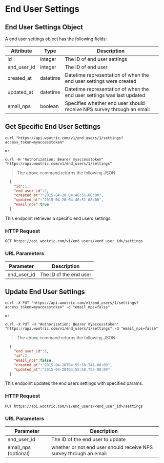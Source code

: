 # End User Settings

## End User Settings Object

A end user settings object has the following fields:

Attribute | Type | Description
--------- | ------- | -----------
id | integer | The ID of end user settings
end_user_id | integer | The ID of end user
created_at | datetime | Datetime representation of when the end user settings were created
updated_at | datetime | Datetime representation of when the end user settings was last updated
email_nps | boolean | Specifies whether end user should receive NPS survey through an email

## Get Specific End User Settings

```shell
curl "https://api.wootric.com/v1/end_users/1/settings?access_token=myaccesstoken"

or

curl -H "Authorization: Bearer myaccesstoken" "https://api.wootric.com/v1/end_users/1/settings"
```

> The above command returns the following JSON:

```json
  {
    "id":1,
    "end_user_id":2,
    "created_at":"2015-04-20 04:46:51-08:00",
    "updated_at":"2015-04-20 04:46:51-08:00",
    "email_nps":true
  }
```

This endpoint retrieves a specific end users settings.

### HTTP Request

`GET https://api.wootric.com/v1/end_users/<end_user_id>/settings`

### URL Parameters

Parameter | Description
--------- | -----------
end_user_id | The ID of the end user

## Update End User Settings

```shell
curl -X PUT "https://api.wootric.com/v1/end_users/1/settings?access_token=myaccesstoken" -d "email_nps=false"

or

curl -X PUT -H "Authorization: Bearer myaccesstoken" "https://api.wootric.com/v1/end_users/1/settings" -d "email_nps=false"
```

> The above command returns the following JSON:

```json
  {
    "end_user_id":1,
    "id":2,
    "email_nps":false,
    "created_at":"2015-04-20T04:55:58.741-08:00",
    "updated_at":"2015-04-20T04:55:58.755-08:00"
  }
```

This endpoint updates the end users settings with specified params.

### HTTP Request

`PUT https://api.wootric.com/v1/end_users/<end_user_id>/settings`

### URL Parameters

Parameter | Description
--------- | -----------
end_user_id | The ID of the end user to update
email_nps (optional) | whether or not end user should receive NPS survey through an email
